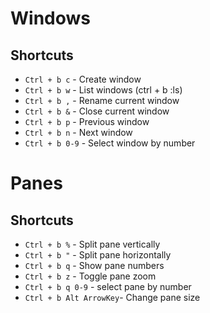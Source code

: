 # Windows
## Shortcuts
* ```Ctrl + b c```    - Create window
* ```Ctrl + b w```    - List windows (ctrl + b :ls)
* ```Ctrl + b ,```    - Rename current window
* ```Ctrl + b &```    - Close current window
* ```Ctrl + b p```    - Previous window
* ```Ctrl + b n```    - Next window
* ```Ctrl + b 0-9```  - Select window by number

# Panes
## Shortcuts
- ```Ctrl + b %```     - Split pane vertically
- ```Ctrl + b "```     - Split pane horizontally
- ```Ctrl + b q```     - Show pane numbers
- ```Ctrl + b z```     - Toggle pane zoom
- ```Ctrl + b q 0-9``` - select pane by number
- ```Ctrl + b Alt ArrowKey```- Change pane size



